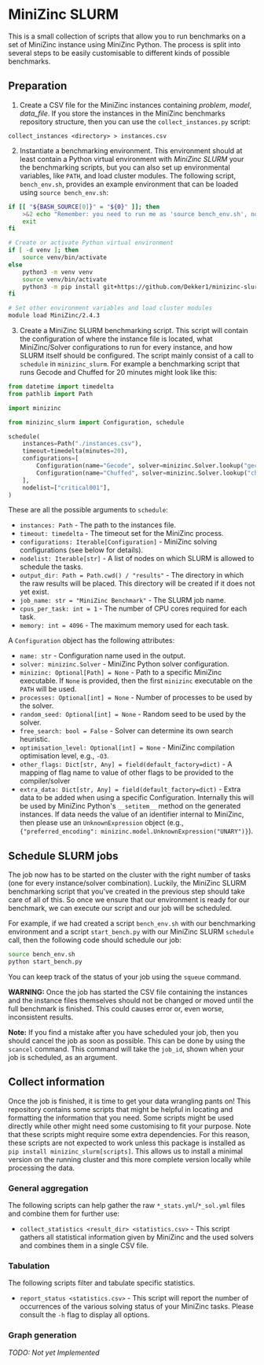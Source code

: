 # MiniZinc SLURM

This is a small collection of scripts that allow you to run benchmarks on a set
of MiniZinc instance using MiniZinc Python. The process is split into several
steps to be easily customisable to different kinds of possible benchmarks.


## Preparation

1. Create a CSV file for the MiniZinc instances containing *problem*, *model*,
   *data_file*. If you store the instances in the MiniZinc benchmarks
   repository structure, then you can use the `collect_instances.py` script:
```
collect_instances <directory> > instances.csv
```
2. Instantiate a benchmarking environment. This environment should at least
   contain a Python virtual environment with *MiniZinc SLURM* your the
   benchmarking scripts, but you can also set up environmental variables, like
   `PATH`, and load cluster modules. The following script, `bench_env.sh`,
   provides an example environment that can be loaded using `source
   bench_env.sh`:
```bash
if [[ "${BASH_SOURCE[0]}" = "${0}" ]]; then
    >&2 echo "Remember: you need to run me as 'source bench_env.sh', not execute it!"
    exit
fi

# Create or activate Python virtual environment
if [ -d venv ]; then
    source venv/bin/activate
else
    python3 -m venv venv
    source venv/bin/activate
    python3 -m pip install git+https://github.com/Dekker1/minizinc-slurm
fi

# Set other environment variables and load cluster modules
module load MiniZinc/2.4.3
```
3. Create a MiniZinc SLURM benchmarking script. This script will contain the
   configuration of where the instance file is located, what MiniZinc/Solver
   configurations to run for every instance, and how SLURM itself should be
   configured. The script mainly consist of a call to `schedule` in
   `minizinc_slurm`. For example a benchmarking script that runs Gecode and
   Chuffed for 20 minutes might look like this:

```python
from datetime import timedelta
from pathlib import Path

import minizinc

from minizinc_slurm import Configuration, schedule

schedule(
    instances=Path("./instances.csv"),
    timeout=timedelta(minutes=20),
    configurations=[
        Configuration(name="Gecode", solver=minizinc.Solver.lookup("gecode")),
        Configuration(name="Chuffed", solver=minizinc.Solver.lookup("chuffed")),
    ],
    nodelist=["critical001"],
)
```

These are all the possible arguments to `schedule`:

- `instances: Path` - The path to the instances file.
- `timeout: timedelta` - The timeout set for the MiniZinc process.
- `configurations: Iterable[Configuration]` - MiniZinc solving configurations
  (see below for details).
- `nodelist: Iterable[str]` - A list of nodes on which SLURM is allowed to
  schedule the tasks.
- `output_dir: Path = Path.cwd() / "results"` - The directory in which the raw
  results will be placed. This directory will be created if it does not yet
  exist.
- `job_name: str = "MiniZinc Benchmark"` - The SLURM job name.
- `cpus_per_task: int = 1` - The number of CPU cores required for each task.
- `memory: int = 4096` - The maximum memory used for each task.

A `Configuration` object has the following attributes:

- `name: str` - Configuration name used in the output.
- `solver: minizinc.Solver` - MiniZinc Python solver configuration.
- `minizinc: Optional[Path] = None` - Path to a specific MiniZinc executable.
  If `None` is provided, then the first `minizinc` executable on the `PATH`
  will be used.
- `processes: Optional[int] = None` - Number of processes to be used by the
  solver.
- `random_seed: Optional[int] = None` - Random seed to be used by the solver.
- `free_search: bool = False` - Solver can determine its own search heuristic.
- `optimisation_level: Optional[int] = None` - MiniZinc compilation
  optimisation level, e.g., `-O3`.
- `other_flags: Dict[str, Any] = field(default_factory=dict)` - A mapping of
  flag name to value of other flags to be provided to the compiler/solver
- `extra_data: Dict[str, Any] = field(default_factory=dict)` - Extra data to be
  added when using a specific Configuration. Internally this will be used by
  MiniZinc Python's `__setitem__` method on the generated instances. If data
  needs the value of an identifier internal to MiniZinc, then please use an
  `UnknownExpression` object (e.g., `{"preferred_encoding":
  minizinc.model.UnknownExpression("UNARY")}`).

## Schedule SLURM jobs

The job now has to be started on the cluster with the right number of tasks
(one for every instance/solver combination). Luckily, the MiniZinc SLURM
benchmarking script that you've created in the previous step should take care
of all of this. So once we ensure that our environment is ready for our
benchmark, we can execute our script and our job will be scheduled.

For example, if we had created a script `bench_env.sh` with our benchmarking
environment and a script `start_bench.py` with our MiniZinc SLURM `schedule`
call, then the following code should schedule our job:
```bash
source bench_env.sh
python start_bench.py
```
You can keep track of the status of your job using the `squeue` command.

**WARNING:** Once the job has started the CSV file containing the instances and
the instance files themselves should not be changed or moved until the full
benchmark is finished. This could causes error or, even worse, inconsistent
results.

**Note:** If you find a mistake after you have scheduled your job, then you
should cancel the job as soon as possible. This can be done by using the
`scancel` command. This command will take the `job_id`, shown when your job is
scheduled, as an argument.

## Collect information

Once the job is finished, it is time to get your data wrangling pants on! This
repository contains some scripts that might be helpful in locating and
formatting the information that you need. Some scripts might be used directly
while other might need some customising to fit your purpose. Note that these
scripts might require some extra dependencies. For this reason, these scripts
are not expected to work unless this package is installed as `pip install
minizinc_slurm[scripts]`. This allows us to install a minimal version on the
running cluster and this more complete version locally while processing the
data.

### General aggregation

The following scripts can help gather the raw `*_stats.yml`/`*_sol.yml` files and combine
them for further use:

- `collect_statistics <result_dir> <statistics.csv>` - This script gathers all
  statistical information given by MiniZinc and the used solvers and combines
  them in a single CSV file.

### Tabulation

The following scripts filter and tabulate specific statistics.

- `report_status <statistics.csv>` - This script will report the number of
  occurrences of the various solving status of your MiniZinc tasks. Please
  consult the `-h` flag to display all options.

### Graph generation

*TODO: Not yet Implemented*
